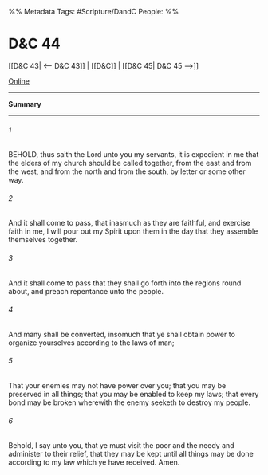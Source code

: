 %% Metadata
Tags: #Scripture/DandC
People: 
%%
# D&C 44
[[D&C 43| <-- D&C 43]] | [[D&C]] | [[D&C 45| D&C 45 -->]]

[Online](https://churchofjesuschrist.org/study/scriptures/dc-testament/dc/44?lang=eng)

---
__Summary__



---
###### 1
BEHOLD, thus saith the Lord unto you my servants, it is expedient in me that the elders of my church should be called together, from the east and from the west, and from the north and from the south, by letter or some other way.
###### 2
And it shall come to pass, that inasmuch as they are faithful, and exercise faith in me, I will pour out my Spirit upon them in the day that they assemble themselves together.
###### 3
And it shall come to pass that they shall go forth into the regions round about, and preach repentance unto the people.
###### 4
And many shall be converted, insomuch that ye shall obtain power to organize yourselves according to the laws of man;
###### 5
That your enemies may not have power over you; that you may be preserved in all things; that you may be enabled to keep my laws; that every bond may be broken wherewith the enemy seeketh to destroy my people.
###### 6
Behold, I say unto you, that ye must visit the poor and the needy and administer to their relief, that they may be kept until all things may be done according to my law which ye have received. Amen.




